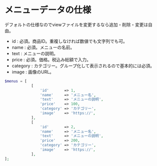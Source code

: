 # メニューデータの仕様
デフォルトの仕様なのでviewファイルを変更するなら追加・削除・変更は自由。

- id : 必須。商品ID。重複しなければ数値でも文字列でも可。
- name : 必須。メニューの名前。
- text : メニューの説明。
- price : 必須。価格。税込み総額で入力。
- category : カテゴリー。グループ化して表示されるので基本的には必須。
- image : 画像のURL。

```php
$menus = [
            [
                'id'       => 1,
                'name'     => 'メニュー名',
                'text'     => 'メニューの説明',
                'price'    => 100,
                'category' => 'カテゴリー',
                'image'    => 'https://',
            ],
            [
                'id'       => 2,
                'name'     => 'メニュー名',
                'text'     => 'メニューの説明',
                'price'    => 200,
                'category' => 'カテゴリー',
                'image'    => 'https://',
            ],
];
```
